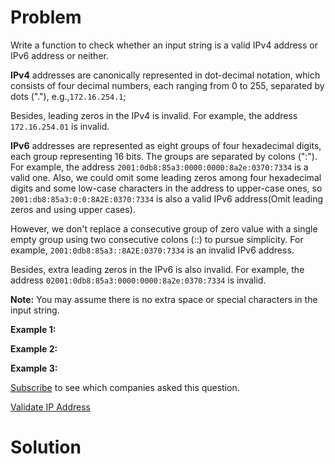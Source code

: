
# Problem

Write a function to check whether an input string is a valid IPv4 address or
IPv6 address or neither.

**IPv4** addresses are canonically represented in dot-decimal notation, which consists of four decimal numbers, each ranging from 0 to 255, separated by dots ("."), e.g.,`172.16.254.1`; 

Besides, leading zeros in the IPv4 is invalid. For example, the address
`172.16.254.01` is invalid.

**IPv6** addresses are represented as eight groups of four hexadecimal digits, each group representing 16 bits. The groups are separated by colons (":"). For example, the address `2001:0db8:85a3:0000:0000:8a2e:0370:7334` is a valid one. Also, we could omit some leading zeros among four hexadecimal digits and some low-case characters in the address to upper-case ones, so `2001:db8:85a3:0:0:8A2E:0370:7334` is also a valid IPv6 address(Omit leading zeros and using upper cases). 

However, we don't replace a consecutive group of zero value with a single
empty group using two consecutive colons (::) to pursue simplicity. For
example, `2001:0db8:85a3::8A2E:0370:7334` is an invalid IPv6 address.

Besides, extra leading zeros in the IPv6 is also invalid. For example, the
address `02001:0db8:85a3:0000:0000:8a2e:0370:7334` is invalid.

**Note:** You may assume there is no extra space or special characters in the input string. 

**Example 1:**  

**Example 2:**  

**Example 3:**  

[Subscribe](/subscribe/) to see which companies asked this question.



[Validate IP Address](https://leetcode.com/problems/validate-ip-address)

# Solution



